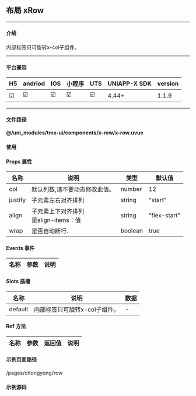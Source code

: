 
## 布局 xRow

***

#### 介绍

内部标签只可旋转x-col子组件。

***

#### 平台兼容

| H5 | andriod | IOS | 小程序 | UTS | UNIAPP-X SDK | version |
| --- | --- | --- | --- | --- | --- | --- |
| ☑ | ☑️ | ☑️ | ☑️ | ☑️ | 4.44+ | 1.1.9 |

***

#### 文件路径

**@/uni_modules/tmx-ui/components/x-row/x-row.uvue**

#### 使用

<x-row></x-row>

#### Props 属性

| 名称 | 说明 | 类型 | 默认值 |
| ------ | ---- | ---- | ---- |
| col | 默认列数,请不要动态修改此值。 | number | 12 |
| justify | 子元素左右对齐排列 | string | "start" |
| align | 子元素上下对齐排列<br>是align-items：值 | string | "flex-start" |
| wrap | 是否自动断行. | boolean | true |



#### Events 事件

| 名称 | 参数 | 说明 |
| ------ | ---- | ---- |


#### Slots 插槽

| 名称 | 说明 | 数据 |
| ------ | ---- | ---- |
| default | 内部标签只可旋转x-col子组件。 | - |


#### Ref 方法

| 名称 | 参数 | 返回值 | 说明 |
| ------ | ---- | ---- | ---- |


#### 示例页面路径

/pages/chongyong/row

#### 示例源码

<template>
	<!-- #ifdef APP -->
	<scroll-view style="flex:1">
	<!-- #endif -->
	<!-- #ifdef MP-WEIXIN -->
	<page-meta :page-style="`background-color:${xThemeConfigBgColor}`">
		<navigation-bar :background-color="xThemeConfigNavBgColor" :front-color="xThemeConfigNavFontColor"></navigation-bar>
	</page-meta>
	<!-- #endif -->
		<x-sheet >
			<x-text font-size="18" class="text-weight-b mb-8">布局 xRowCol</x-text>
			<x-text color="#999999" >响应式布局，快速生成排版布局,默认12列布局，可以自行更改列的总数。</x-text>
		</x-sheet>

		<x-row class="mx-12 mb-12">
			<x-col style="background-color: #1587eb;" _class="py-15"><x-text class="text-align-center " color="white">3</x-text></x-col>
			<x-col style="background-color: #55b2eb;" _class="py-15"><x-text class="text-align-center " color="white">3</x-text></x-col>
			<x-col style="background-color: #7de6a4;" _class="py-15"><x-text class="text-align-center " color="white">3</x-text></x-col>
			<x-col style="background-color: #d2b29c;" _class="py-15"><x-text class="text-align-center " color="white">3</x-text></x-col>
		</x-row>
		<x-row class="mx-12 mb-12">
			<x-col :span="6" style="background-color: #1587eb;" _class="py-15"><x-text class="text-align-center " color="white">6</x-text></x-col>
			<x-col :span="4" style="background-color: #55b2eb;" _class="py-15"><x-text class="text-align-center " color="white">4</x-text></x-col>
			<x-col :span="2" style="background-color: #1587eb;" _class="py-15"><x-text class="text-align-center " color="white">2</x-text></x-col>
		</x-row>
		<x-row class="mx-12 mb-12">
			<x-col :span="2" style="background-color: #1587eb;" _class="py-15"><x-text class="text-align-center " color="white">2</x-text></x-col>
			<x-col :span="4" style="background-color: #55b2eb;" _class="py-15"><x-text class="text-align-center " color="white">4</x-text></x-col>
			<x-col :span="6" style="background-color: #60cdff;" _class="py-15"><x-text class="text-align-center " color="white">6</x-text></x-col>
		</x-row>
		<x-sheet>
			<x-text font-size="18" class="text-weight-b">嵌套使用</x-text>
		</x-sheet>
		<x-row class="mx-12 mb-12">
			<x-col :span="6" style="background-color: #ffffff;" _class="py-15">
				<x-row>
					<x-col :span="6" style="background-color: #e7c4ac;" _class="py-15"><x-text class="text-align-center " color="white">6</x-text></x-col>
					<x-col :span="6" style="background-color: #dea496;" _class="py-15"><x-text class="text-align-center " color="white">6</x-text></x-col>
				</x-row>
			</x-col>
			<x-col :span="6" style="background-color: #ececec;" _class="py-15">
				<x-row>
					<x-col :span="4" style="background-color: #f8d2b9;" _class="py-15"><x-text class="text-align-center " color="white">4</x-text></x-col>
					<x-col :span="4" style="background-color: #e7c4ac;" _class="py-15"><x-text class="text-align-center " color="white">4</x-text></x-col>
					<x-col :span="4" style="background-color: #d2b29c;" _class="py-15"><x-text class="text-align-center " color="white">4</x-text></x-col>
				</x-row>
			</x-col>
		</x-row>
		<x-sheet>
			<x-text font-size="18" class="text-weight-b">自动断行形成列</x-text>
		</x-sheet>
		<x-row class="mx-12 mb-12">
			<x-col :span="12" style="background-color: #1692ff;" _class="py-15"><x-text class="text-align-center " color="white">12</x-text></x-col>
			<x-col :span="12" style="background-color: #1384e6;" _class="py-15"><x-text class="text-align-center " color="white">12</x-text></x-col>
			<x-col :span="12" style="background-color: #1171c5;" _class="py-15"><x-text class="text-align-center " color="white">12</x-text></x-col>
		</x-row>
		<x-sheet>
			<x-text font-size="18" class="text-weight-b">对齐,设置24列</x-text>
		</x-sheet>
		<x-row :col="24" class="mx-12 mb-12" justify="space-between">
			<x-col :span="11" style="background-color: #1587eb;" _class="py-15"><x-text class="text-align-center " color="white">11</x-text></x-col>
			<x-col :span="11" style="background-color: #1587eb;" _class="py-15"><x-text class="text-align-center " color="white">11</x-text></x-col>
		</x-row>
		<x-row :col="24" class="mx-12 mb-12" justify="space-between">
			<x-col :span="7" style="background-color: #1587eb;" _class="py-15"><x-text class="text-align-center " color="white">7</x-text></x-col>
			<x-col :span="7" style="background-color: #1587eb;" _class="py-15"><x-text class="text-align-center " color="white">7</x-text></x-col>
			<x-col :span="7" style="background-color: #1587eb;" _class="py-15"><x-text class="text-align-center " color="white">7</x-text></x-col>
		</x-row>
		<view style="height:40px"></view>
	<!-- #ifdef APP -->
	</scroll-view>
	<!-- #endif -->
</template>

<script>
	export default {
		data() {
			return {
				
			};
		},
		computed:{
			
		}
	}
</script>

<style lang="scss">

</style>

		

